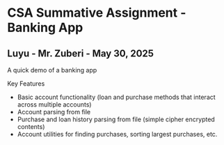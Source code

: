 # CSA Summative Assignment - Banking App
## Luyu - Mr. Zuberi - May 30, 2025

A quick demo of a banking app

Key Features
- Basic account functionality (loan and purchase methods that interact across multiple accounts)
- Account parsing from file
- Purchase and loan history parsing from file (simple cipher encrypted contents)
- Account utilities for finding purchases, sorting largest purchases, etc.
